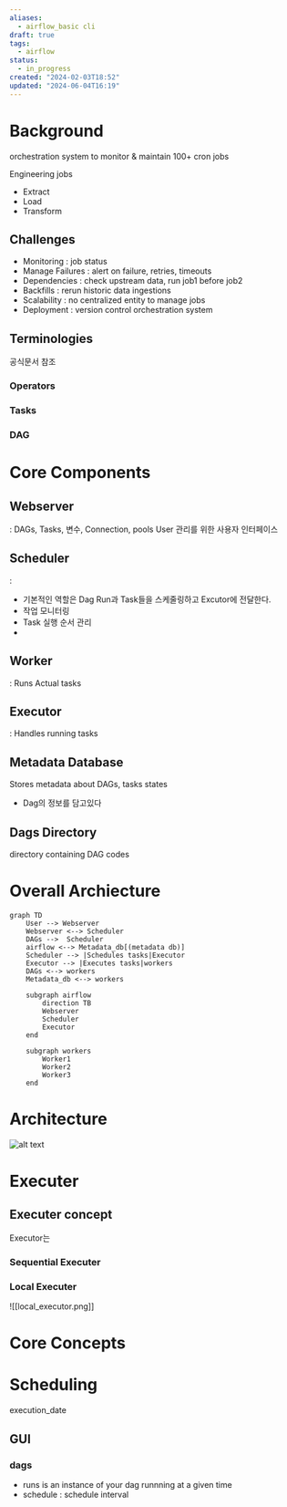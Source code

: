 ```yaml
---
aliases:
  - airflow_basic cli
draft: true
tags:
  - airflow
status:
  - in_progress
created: "2024-02-03T18:52"
updated: "2024-06-04T16:19"
---
```


# Background

orchestration system to monitor & maintain 100+ cron jobs

Engineering jobs

- Extract
- Load
- Transform

## Challenges

- Monitoring : job status
- Manage Failures : alert on failure, retries, timeouts
- Dependencies : check upstream data, run job1 before job2
- Backfills : rerun historic data ingestions
- Scalability : no centralized entity to manage jobs
- Deployment : version control orchestration system

## Terminologies

공식문서 참조

### Operators

### Tasks

### DAG

# Core Components

## Webserver

: DAGs, Tasks, 변수, Connection, pools User 관리를 위한 사용자 인터페이스

## Scheduler

:

- 기본적인 역할은 Dag Run과 Task들을 스케줄링하고 Excutor에 전달한다.
- 작업 모니터링
- Task 실행 순서 관리
-

## Worker

: Runs Actual tasks

## Executor

: Handles running tasks

## Metadata Database

Stores metadata about DAGs, tasks states

- Dag의 정보를 담고있다

## Dags Directory

directory containing DAG codes

# Overall Archiecture

```mermaid
graph TD
    User --> Webserver
    Webserver <--> Scheduler
    DAGs -->  Scheduler
    airflow <--> Metadata_db[(metadata db)]
    Scheduler --> |Schedules tasks|Executor
    Executor --> |Executes tasks|workers
    DAGs <--> workers
    Metadata_db <--> workers

    subgraph airflow
        direction TB
        Webserver
        Scheduler
        Executor
    end

    subgraph workers
        Worker1
        Worker2
        Worker3
    end
```

# Architecture

![alt text](image.png)

# Executer

## Executer concept

Executor는

### Sequential Executer

### Local Executer

![[local_executor.png]]

# Core Concepts

# Scheduling

execution_date

## GUI

### dags

- runs is an instance of your dag runnning at a given time
- schedule : schedule interval
